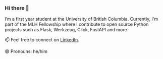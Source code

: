 ### Hi there 👋

I’m a first year student at the University of British Columbia. Currently, I'm part of the MLH Fellowship where I contribute to open source Python projects such as Flask, Werkzeug, Click, FastAPI and more. 

📫 Feel free to connect on [LinkedIn](https://www.linkedin.com/in/kai-xing-chen/).

😄 Pronouns: he/him
